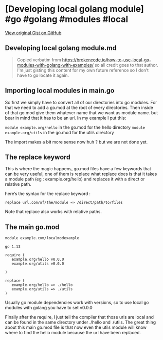 # [Developing local golang module] #go #golang #modules #local

[View original Gist on GitHub](https://gist.github.com/Integralist/ff4d3d93d2ff71ea5ab33a091713c053)

## Developing local golang module.md

> Copied verbatim from https://brokencode.io/how-to-use-local-go-modules-with-golang-with-examples/ so all credit goes to that author. I'm just gisting this content for my own future reference so I don't have to go locate it again.

## Importing local modules in main.go

So first we simply have to convert all of our directories into go modules. For that we need to add a go.mod at the root of every directories.
Then inside of that go.mod give them whatever name that we want as module name. but bear in mind that it has to be an url. In my example I put this:

`module example.org/hello` in the go.mod for the hello directory
`module example.org/utils` in the go.mod for the utils directory

The import makes a bit more sense now huh ? but we are not done yet.

## The replace keyword

This is where the magic happens, go.mod files have a few keywords that can be very useful, one of them is replace what replace does is that it takes a module path (eg : example.org/hello) and replaces it with a direct or relative path.

here’s the syntax for the replace keyword :

```
replace url.com/of/the/module => /direct/path/to/files
```

Note that replace also works with relative paths.

## The main go.mod

```
module example.com/localmodexample

go 1.13

require (
   example.org/hello v0.0.0
   example.org/utils v0.0.0

)

replace (
   example.org/hello => ./hello
   example.org/utils => ./utils
)
```

Usually go module dependencies work with versions, so to use local go modules with golang you have to set v0.0.0

Finally after the require, I just tell the compiler that those urls are local and can be found in the same directory under ./hello and ./utils. The great thing about this main go.mod file is that now even the utils module will know where to find the hello module because the url have been replaced.

